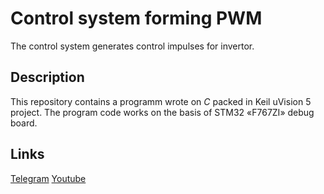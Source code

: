 # Control system forming PWM

The control system generates control impulses for invertor.

## Description

This repository contains a programm wrote on *C* packed in Keil uVision 5 project. The program code works on the basis of STM32 «F767ZI» debug board.

## Links

[Telegram] [Youtube]

[Youtube]: https://www.youtube.com/channel/UC3kV-wnqBE3Y2tdtdSrjvGQ
[Telegram]: https://t.me/exeersitus

